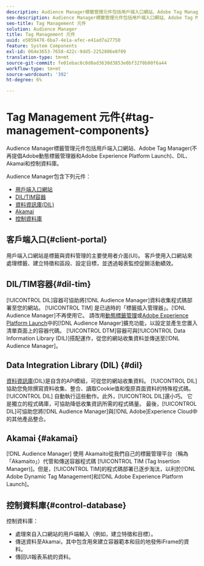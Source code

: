 ```yaml
---
description: Audience Manager標籤管理元件包括用戶端入口網站、Adobe Tag Manager(不再提倡Adobe動態標籤管理器和Adobe Experience Platform Launch)、DIL、Akamai和控制資料庫。
seo-description: Audience Manager標籤管理元件包括用戶端入口網站、Adobe Tag Manager(不再提倡Adobe動態標籤管理器和Adobe Experience Platform Launch)、DIL、Akamai和控制資料庫。
seo-title: Tag Management 元件
solution: Audience Manager
title: Tag Management 元件
uuid: e5059478-6ba7-4e1a-afec-e41ad7a27750
feature: System Components
exl-id: 064e3653-7658-422c-9dd5-2252806e8f09
translation-type: tm+mt
source-git-commit: fe01ebac8c0d0ad3630d3853e0bf32f0b00f6a44
workflow-type: tm+mt
source-wordcount: '392'
ht-degree: 6%

---
```


# Tag Management 元件{#tag-management-components}

Audience Manager標籤管理元件包括用戶端入口網站、Adobe Tag Manager(不再提倡Adobe動態標籤管理器和Adobe Experience Platform Launch)、DIL、Akamai和控制資料庫。

<!-- 

c_comptag.xml

 -->

Audience Manager包含下列元件：

* [用戶端入口網站](../../reference/system-components/components-tag-management.md#client-portal)
* [DIL/TIM容器](../../reference/system-components/components-tag-management.md#dil-tim)
* [資料資訊庫(DIL)](../../reference/system-components/components-tag-management.md#dil)
* [Akamai](../../reference/system-components/components-tag-management.md#akamai)
* [控制資料庫](../../reference/system-components/components-tag-management.md#control-database)

## 客戶端入口{#client-portal}

用戶端入口網站是標籤與資料管理的主要使用者介面(UI)。 客戶使用入口網站來處理標籤、建立特徵和區段、設定目標，並透過報表監控促銷活動績效。

## DIL/TIM容器{#dil-tim}

[!UICONTROL DIL]容器可協助將[!DNL Audience Manager]資料收集程式碼部署至您的網站。 [!UICONTROL TIM] 是已過時的「標籤插入管理器」。[!DNL Audience Manager]不再使用它。 請改用[動態標籤管理](https://docs.adobe.com/content/help/zh-Hant/dtm/using/dtm-home.html)或[Adobe Experience Platform Launch](https://experienceleague.adobe.com/docs/launch/using/extensions-ref/adobe-extension/audience-manager/overview.html)中的[!DNL Audience Manager]擴充功能，以設定並產生您置入清單頁面上的容器代碼。 [!UICONTROL DTM]容器可與[!UICONTROL Data Information Library (DIL)]搭配運作，從您的網站收集資料並傳送至[!DNL Audience Manager]。

## Data Integration Library (DIL) {#dil}

[資料資訊庫](../../dil/dil-overview.md)(DIL)是自含的API模組，可從您的網站收集資料。 [!UICONTROL DIL] 協助您免除撰寫資料收集、整合、讀取Cookie值和復原頁面資料的特殊程式碼。[!UICONTROL DIL] 自動執行這些動作。此外，[!UICONTROL DIL]還小巧。 它是獨立的程式碼庫，可協助降低收集資訊所需的程式碼量。 最後，[!UICONTROL DIL]可協助您將[!DNL Audience Manager]與[!DNL Adobe]Experience Cloud中的其他產品整合。

## Akamai {#akamai}

[!DNL Audience Manager] 使用 [](https://www.akamai.com/us/en/about/) Akamaito從我們自己的標籤管理平台（稱為「Akamaito」）代管和傳送容器程式碼 [!UICONTROL TIM (Tag Insertion Manager)]。但是，[!UICONTROL TIM]的程式碼部署已逐步淘汰，以利於[!DNL Adobe Dynamic Tag Management]和[!DNL Adobe Experience Platform Launch]。

## 控制資料庫{#control-database}

控制資料庫：

* 處理來自入口網站的用戶端輸入（例如，建立特徵和目標）。
* 傳送資料至Akamai，其中包含用來建立容器範本和目的地發佈iFrame的資料。
* 傳回UI報表系統的資料。
